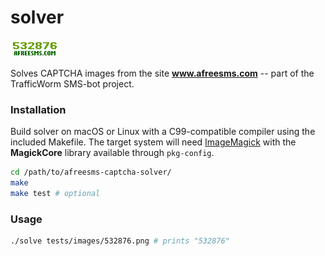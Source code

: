 # solver

![A sample CAPTCHA image](tests/images/532876.png)

Solves CAPTCHA images from the site **www.afreesms.com** -- part of the TrafficWorm SMS-bot project.

### Installation

Build solver on macOS or Linux with a C99-compatible compiler using the included Makefile.
The target system will need [ImageMagick](https://www.imagemagick.org/) with the **MagickCore** library available through `pkg-config`.

```bash
cd /path/to/afreesms-captcha-solver/
make
make test # optional
```

### Usage

```bash
./solve tests/images/532876.png # prints "532876"
```
